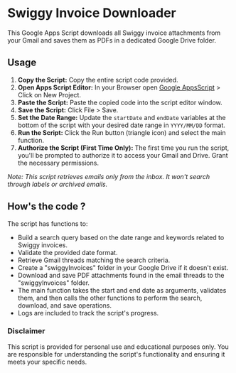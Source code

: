 # Swiggy Invoice Downloader

This Google Apps Script downloads all Swiggy invoice attachments from your Gmail and saves them as PDFs in a dedicated Google Drive folder.

## Usage
1. **Copy the Script:** Copy the entire script code provided.
2. **Open Apps Script Editor:** In your Browser open [Google AppsScript](https://script.google.com/) > Click on New Project.
3. **Paste the Script:** Paste the copied code into the script editor window.
4. **Save the Script:** Click File > Save.
5. **Set the Date Range:** Update the `startDate` and `endDate` variables at the bottom of the script with your desired date range in `YYYY/MM/DD` format.
6. **Run the Script:** Click the Run button (triangle icon) and select the main function.
7. **Authorize the Script (First Time Only):** The first time you run the script, you'll be prompted to authorize it to access your Gmail and Drive. Grant the necessary permissions.

*Note: This script retrieves emails only from the inbox. It won't search through labels or archived emails.*

## How's the code ?
The script has functions to:
  - Build a search query based on the date range and keywords related to Swiggy invoices.
  - Validate the provided date format.
  - Retrieve Gmail threads matching the search criteria.
  - Create a "swiggyInvoices" folder in your Google Drive if it doesn't exist.
  - Download and save PDF attachments found in the email threads to the "swiggyInvoices" folder.
- The main function takes the start and end date as arguments, validates them, and then calls the other functions to perform the search, download, and save operations.
- Logs are included to track the script's progress.

### Disclaimer
This script is provided for personal use and educational purposes only. You are responsible for understanding the script's functionality and ensuring it meets your specific needs.
